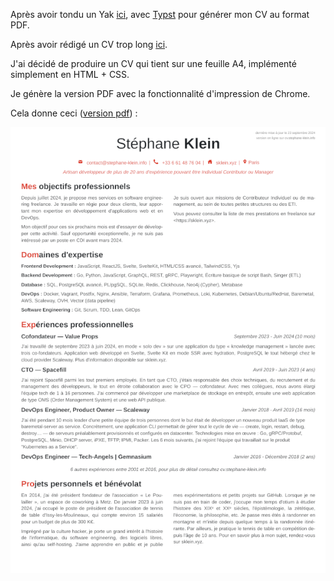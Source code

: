 Après avoir tondu un Yak [ici](https://github.com/stephane-klein/typst-sklein-resume-poc), avec [Typst](https://typst.app) pour générer mon CV au format PDF.

Après avoir rédigé un CV trop long [ici](https://sklein.xyz/fr/cv/).

J'ai décidé de produire un CV qui tient sur une feuille A4, implémenté simplement en HTML + CSS.

Je génère la version PDF avec la fonctionnalité d'impression de Chrome.

Cela donne ceci ([version pdf](cv.pdf)) :

<a href="cv.pdf"><img src="cv.png"></a>
